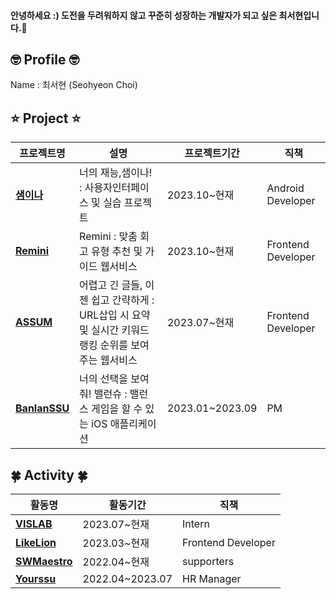 #### 안녕하세요 :) 도전을 두려워하지 않고 꾸준히 성장하는 개발자가 되고 싶은 최서현입니다.🐥

## 🤓 Profile 🤓
Name : 최서현 (Seohyeon Choi) <br/>

## ⭐️ Project ⭐️

|프로젝트명|설명|프로젝트기간|직책|
|---|---|---|---|
| [**샘이나**](https://github.com/Sem-in-a) | 너의 재능,샘이나! : 사용자인터페이스 및 실습 프로젝트 | 2023.10~현재 | Android Developer |
| [**Remini**](https://github.com/Team-Remini) | Remini : 맞춤 회고 유형 추천 및 가이드 웹서비스 | 2023.10~현재 | Frontend Developer |
| [**ASSUM**](https://github.com/LikelionAssum) | 어렵고 긴 글들, 이젠 쉽고 간략하게 : URL삽입 시 요약 및 실시간 키워드 랭킹 순위를 보여주는 웹서비스 | 2023.07~현재 | Frontend Developer |
| [**BanlanSSU**](https://github.com/hackathon-I-PROMAX) | 너의 선택을 보여줘! 밸런슈 : 밸런스 게임을 할 수 있는 iOS 애플리케이션 | 2023.01~2023.09 | PM |


## 🍀 Activity 🍀

|활동명|활동기간|직책|
|---|---|---|
| [**VISLAB**](http://vis.ssu.ac.kr/) | 2023.07~현재 | Intern |
| [**LikeLion**](https://github.com/likelion-ssu/) | 2023.03~현재 | Frontend Developer |
| [**SWMaestro**](https://swmaestro.org/sw/main/main.do) | 2022.04~현재 | supporters |
| [**Yourssu**](https://yourssu.com/) | 2022.04~2023.07 | HR Manager |

